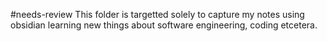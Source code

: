#needs-review
This folder is targetted solely to capture my notes using obsidian learning new things about software engineering, coding etcetera.

